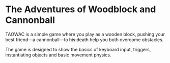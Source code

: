 # The Adventures of Woodblock and Cannonball

TAOWAC is a simple game where you play as a wooden block, pushing your best friend&mdash;a cannonball&mdash;to ~~his death~~ help you both overcome obstacles.

The game is designed to show the basics of keyboard input, triggers, instantiating objects and basic movement physics.